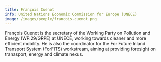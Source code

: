 ```yaml
---
title: François Cuenot
info: United Nations Economic Commission for Europe (UNECE)
image: /images/people/francois-cuenot.png
---
```


François Cuenot is the secretary of the Working Party on Pollution and Energy (WP.29/GRPE) at UNECE, working towards cleaner and more efficient mobility. He is also the coordinator for the For Future Inland Transport System (ForFITS) workstream, aiming at providing foresight on tranasport, energy and climate nexus.

